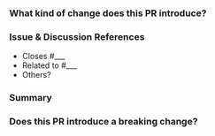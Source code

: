 <!-- Love json-schema? Please consider supporting our collective:
👉  https://opencollective.com/json-schema/donate -->

<!-- In order to keep off topic discussion to a minimum, it helps if the "work to be done" is already agreed on. -->
<!-- Ideally, a GitHub Issue with the label `Status: Consensus` will have been concluded, and linked to in this PR. -->

<!--
Thanks for submitting a pull request! Please provide enough information so that others can review your pull request.
-->

### What kind of change does this PR introduce?

<!-- E.g. a bugfix, feature, refactoring, etc… -->

### Issue & Discussion References

<!-- Pick at least one of the below options, and remove those which don't apply. -->
- Closes #___ <!-- Replace ___ with the issue number this PR resolves -->
- Related to #___ <!-- Use when the PR doesn't completely resolve an issue -->
- Others? <!-- Add any additional notes or references here -->

### Summary

<!-- Explain the motivation for making this change. What existing problem does the pull request solve? -->

### Does this PR introduce a breaking change?

<!-- If this PR introduces a breaking change, please describe the impact and a migration path for existing applications. -->
